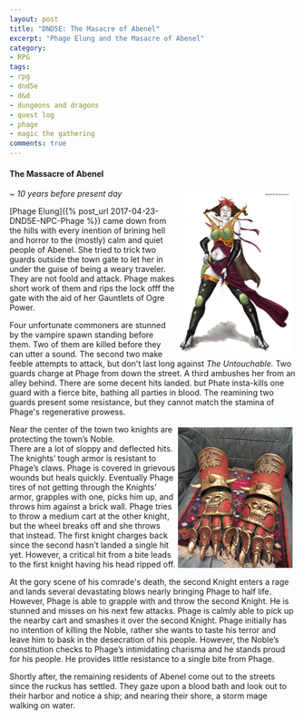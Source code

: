 ```yaml
---
layout: post
title: "DND5E: The Masacre of Abenel"
excerpt: "Phage Elung and the Masacre of Abenel"
category:
- RPG
tags:
- rpg
- dnd5e
- d&d
- dungeons and dragons
- quest log
- phage
- magic the gathering
comments: true
---
```


#### The Massacre of Abenel

<a href="https://www.pinterest.com/pin/298222806551995404/"><img style="float: right; max-width: 40%; height: auto; margin: 5px" src="/images/extra/phage.jpg"></a>

*~ 10 years before present day*

[Phage Elung]({% post_url 2017-04-23-DND5E-NPC-Phage %}) came down from the hills with every inention of brining hell and horror
to the (mostly) calm and quiet people of Abenel.  She tried to trick two
guards outside the town gate to let her in under the guise of being a
weary traveler.  They are not foold and attack.  Phage makes short work
of them and rips the lock offf the gate with the aid of her Gauntlets of
Ogre Power.

Four unfortunate commoners are stunned by the vampire spawn standing
before them.  Two of them are killed before they can utter a sound.  The
second two make feeble attempts to attack, but don't last long against
*The Untouchable.*  Two guards charge at Phage from down the street.  A
third ambushes her from an alley behind.  There are some decent hits
landed.  but Phate insta-kills one guard with a fierce bite, bathing all
parties in blood.  The reamining two guards present some resistance, but
they cannot match the stamina of Phage's regenerative prowess.

<a href="http://bigbubbasstuff.deviantart.com/art/warhammer-chosen-of-Khorne-glove-335446453"><img style="float: right; max-width: 40%; height: auto; margin: 5px" src="/images/extra/ogre-gauntlets.jpg"></a>

Near the center of the town two knights are protecting the town’s Noble.  
There are a lot of sloppy and deflected hits.  The knights’ tough 
armor is resistant to Phage’s claws.   Phage is covered in grievous wounds 
but heals quickly.  Eventually Phage tires of not getting through the 
Knights’ armor, grapples with one, picks him up, and throws him against a 
brick wall.  Phage tries to throw a medium cart at the other knight, but 
the wheel breaks off and she throws that instead.  The first knight 
charges back since the second hasn’t landed a single hit yet.  However, 
a critical hit from a bite leads to the first knight having his head
ripped off.

At the gory scene of his comrade's death, the second Knight enters a rage 
and lands several devastating blows nearly bringing Phage to half life.  
However, Phage is able to grapple with and throw the second Knight.  He is 
stunned and misses on his next few attacks.  Phage is calmly able to pick 
up the nearby cart and smashes it over the second Knight.  Phage initially 
has no intention of killing the Noble, rather she wants to taste his 
terror and leave him to bask in the desecration of his people.  However, 
the Noble’s constitution checks to Phage’s intimidating charisma and he 
stands proud for his people.  He provides little resistance to a single 
bite from Phage.

Shortly after, the remaining residents of Abenel come out to the streets 
since the ruckus has settled.  They gaze upon a blood bath and look out to 
their harbor and notice a ship; and nearing their shore, a storm mage 
walking on water.
